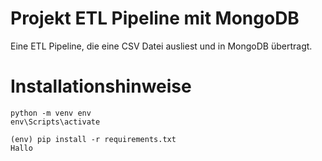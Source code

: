 # Projekt ETL Pipeline mit MongoDB

Eine ETL Pipeline, die eine CSV Datei ausliest und in MongoDB übertragt.

# Installationshinweise
    python -m venv env
    env\Scripts\activate

    (env) pip install -r requirements.txt
    Hallo